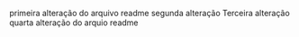 primeira alteração do arquivo readme
segunda alteração
Terceira alteração
quarta alteração do arquio readme